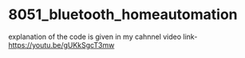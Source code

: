 # 8051_bluetooth_homeautomation



explanation of the code is given in my cahnnel video link- https://youtu.be/gUKkSgcT3mw
